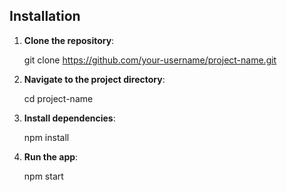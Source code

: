 ## Installation

1. **Clone the repository**:
   
   git clone https://github.com/your-username/project-name.git

2. **Navigate to the project directory**:
 
   cd project-name

3. **Install dependencies**:

    npm install

4. **Run the app**:

    npm start